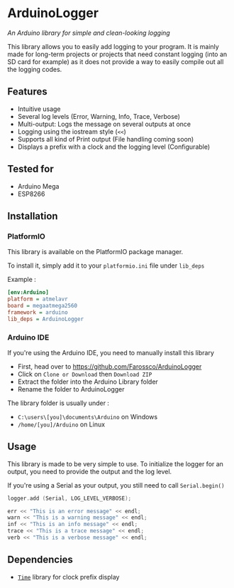 # ArduinoLogger

*An Arduino library for simple and clean-looking logging*

This library allows you to easily add logging to your program. It is mainly made for long-term projects or projects that need constant logging (into an SD card for example) as it does not provide a way to easily compile out all the logging codes.

## Features
* Intuitive usage
* Several log levels (Error, Warning, Info, Trace, Verbose)
* Multi-output: Logs the message on several outputs at once
* Logging using the iostream style (`<<`)
* Supports all kind of Print output (File handling coming soon)
* Displays a prefix with a clock and the logging level (Configurable)

## Tested for
* Arduino Mega
* ESP8266

## Installation
### PlatformIO
This library is available on the PlatformIO package manager.

To install it, simply add it to your `platformio.ini` file under `lib_deps`

Example :

```ini
[env:Arduino]
platform = atmelavr
board = megaatmega2560
framework = arduino
lib_deps = ArduinoLogger
```

### Arduino IDE
If you're using the Arduino IDE, you need to manually install this library

* First, head over to https://github.com/Farossco/ArduinoLogger
* Click on `Clone or Download` then `Download ZIP`
* Extract the folder into the Arduino Library folder
* Rename the folder to ArduinoLogger

The library folder is usually under :
* `C:\users\[you]\documents\Arduino` on Windows
* `/home/[you]/Arduino` on Linux

## Usage

This library is made to be very simple to use. To initialize the logger for an output, you need to provide the output and the log level.

If you're using a Serial as your output, you still need to call `Serial.begin()`

```c++
logger.add (Serial, LOG_LEVEL_VERBOSE); 

err << "This is an error message" << endl;
warn << "This is a warning message" << endl;
inf << "This is an info message" << endl;
trace << "This is a trace message" << endl;
verb << "This is a verbose message" << endl;
```

## Dependencies
* [`Time`](https://github.com/PaulStoffregen/Time) library for clock prefix display